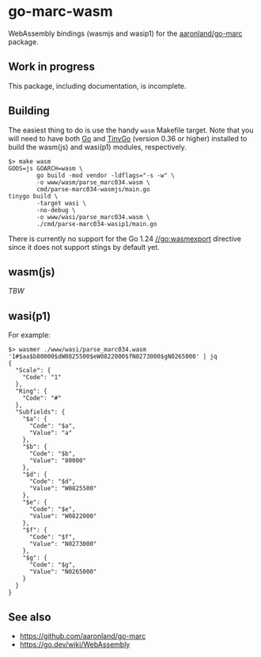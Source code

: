 # go-marc-wasm

WebAssembly bindings (wasmjs and wasip1) for the [aaronland/go-marc](https://github.com/aaronland/go-marc) package.

## Work in progress

This package, including documentation, is incomplete.

## Building

The easiest thing to do is use the handy `wasm` Makefile target. Note that you will need to have both [Go](https://go.dev/) and [TinyGo](https://tinygo.org/) (version 0.36 or higher) installed to build the wasm(js) and wasi(p1) modules, respectively.

```
$> make wasm
GOOS=js GOARCH=wasm \
		go build -mod vendor -ldflags="-s -w" \
		-o www/wasm/parse_marc034.wasm \
		cmd/parse-marc034-wasmjs/main.go
tinygo build \
		-target wasi \
		-no-debug \
		-o www/wasi/parse_marc034.wasm \
		./cmd/parse-marc034-wasip1/main.go
```

There is currently no support for the Go 1.24 [//go:wasmexport](https://go.dev/blog/wasmexport) directive since it does not support stings by default yet.

## wasm(js)

_TBW_

## wasi(p1)

For example:

```
$> wasmer ./www/wasi/parse_marc034.wasm '1#$aa$b80000$dW0825500$eW0822000$fN0273000$gN0265000' | jq
{
  "Scale": {
    "Code": "1"
  },
  "Ring": {
    "Code": "#"
  },
  "Subfields": {
    "$a": {
      "Code": "$a",
      "Value": "a"
    },
    "$b": {
      "Code": "$b",
      "Value": "80000"
    },
    "$d": {
      "Code": "$d",
      "Value": "W0825500"
    },
    "$e": {
      "Code": "$e",
      "Value": "W0822000"
    },
    "$f": {
      "Code": "$f",
      "Value": "N0273000"
    },
    "$g": {
      "Code": "$g",
      "Value": "N0265000"
    }
  }
}
```

## See also

* https://github.com/aaronland/go-marc
* https://go.dev/wiki/WebAssembly
